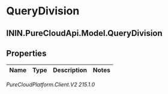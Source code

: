# QueryDivision

## ININ.PureCloudApi.Model.QueryDivision

## Properties

|Name | Type | Description | Notes|
|------------ | ------------- | ------------- | -------------|



_PureCloudPlatform.Client.V2 215.1.0_
